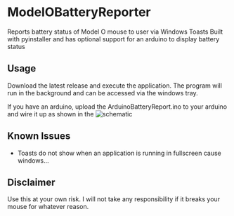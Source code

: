 # ModelOBatteryReporter

Reports battery status of Model O mouse to user via Windows Toasts
Built with pyinstaller and has optional support for an arduino to display battery status

## Usage
Download the latest release and execute the application. The program will run in the background and can be accessed via the windows tray.

If you have an arduino, upload the ArduinoBatteryReport.ino to your arduino and wire it up as shown in the ![schematic](https://i0.wp.com/randomnerdtutorials.com/wp-content/uploads/2019/05/oled-display-arduino.png?resize=1024%2C748&quality=100&strip=all&ssl=1)


## Known Issues
 - Toasts do not show when an application is running in fullscreen cause windows...

## Disclaimer 
Use this at your own risk. I will not take any responsibility if it breaks your mouse for whatever reason.